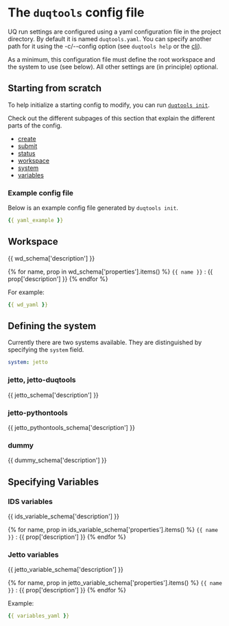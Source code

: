 # The `duqtools` config file

UQ run settings are configured using a yaml configuration file in the project directory. By default it is named `duqtools.yaml`. You can specify another path for it using the -c/--config option (see `duqtools help` or the [cli](/command-line-interface/)).

As a minimum, this configuration file must define the root workspace and the system to use (see below). All other settings are (in principle) optional.


## Starting from scratch

To help initialize a starting config to modify, you can run [`duqtools init`](/command-line-interface/#init).

Check out the different subpages of this section that explain the different parts of the config.

- [create](/config/create)
- [submit](/config/submit)
- [status](/config/status)
- [workspace](/config/introduction/#workspace)
- [system](/config/introduction/#defining-the-system)
- [variables](/config/introduction/#specifying-variables)

### Example config file

Below is an example config file generated by `duqtools init`.

```yaml title="duqtools.yaml"
{{ yaml_example }}
```


## Workspace

{{ wd_schema['description'] }}

{% for name, prop in wd_schema['properties'].items() %}
`{{ name }}`
: {{ prop['description'] }}
{% endfor %}

For example:

```yaml title="duqtools.yaml"
{{ wd_yaml }}
```


## Defining the system

Currently there are two systems available. They are distinguished by specifying the `system` field.

```yaml title="duqtools.yaml"
system: jetto
```

### jetto, jetto-duqtools

{{ jetto_schema['description'] }}

### jetto-pythontools

{{ jetto_pythontools_schema['description'] }}

### dummy

{{ dummy_schema['description'] }}

## Specifying Variables

### IDS variables

{{ ids_variable_schema['description'] }}

{% for name, prop in ids_variable_schema['properties'].items() %}
`{{ name }}`
: {{ prop['description'] }}
{% endfor %}

### Jetto variables

{{ jetto_variable_schema['description'] }}

{% for name, prop in jetto_variable_schema['properties'].items() %}
`{{ name }}`
: {{ prop['description'] }}
{% endfor %}


Example:

```yaml title="duqtools.yaml"
{{ variables_yaml }}
```
